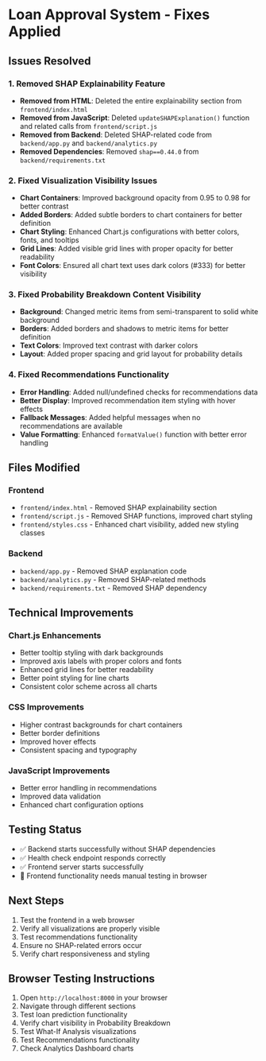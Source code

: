 # Loan Approval System - Fixes Applied

## Issues Resolved

### 1. Removed SHAP Explainability Feature
- **Removed from HTML**: Deleted the entire explainability section from `frontend/index.html`
- **Removed from JavaScript**: Deleted `updateSHAPExplanation()` function and related calls from `frontend/script.js`
- **Removed from Backend**: Deleted SHAP-related code from `backend/app.py` and `backend/analytics.py`
- **Removed Dependencies**: Removed `shap==0.44.0` from `backend/requirements.txt`

### 2. Fixed Visualization Visibility Issues
- **Chart Containers**: Improved background opacity from 0.95 to 0.98 for better contrast
- **Added Borders**: Added subtle borders to chart containers for better definition
- **Chart Styling**: Enhanced Chart.js configurations with better colors, fonts, and tooltips
- **Grid Lines**: Added visible grid lines with proper opacity for better readability
- **Font Colors**: Ensured all chart text uses dark colors (#333) for better visibility

### 3. Fixed Probability Breakdown Content Visibility
- **Background**: Changed metric items from semi-transparent to solid white background
- **Borders**: Added borders and shadows to metric items for better definition
- **Text Colors**: Improved text contrast with darker colors
- **Layout**: Added proper spacing and grid layout for probability details

### 4. Fixed Recommendations Functionality
- **Error Handling**: Added null/undefined checks for recommendations data
- **Better Display**: Improved recommendation item styling with hover effects
- **Fallback Messages**: Added helpful messages when no recommendations are available
- **Value Formatting**: Enhanced `formatValue()` function with better error handling

## Files Modified

### Frontend
- `frontend/index.html` - Removed SHAP explainability section
- `frontend/script.js` - Removed SHAP functions, improved chart styling
- `frontend/styles.css` - Enhanced chart visibility, added new styling classes

### Backend
- `backend/app.py` - Removed SHAP explanation code
- `backend/analytics.py` - Removed SHAP-related methods
- `backend/requirements.txt` - Removed SHAP dependency

## Technical Improvements

### Chart.js Enhancements
- Better tooltip styling with dark backgrounds
- Improved axis labels with proper colors and fonts
- Enhanced grid lines for better readability
- Better point styling for line charts
- Consistent color scheme across all charts

### CSS Improvements
- Higher contrast backgrounds for chart containers
- Better border definitions
- Improved hover effects
- Consistent spacing and typography

### JavaScript Improvements
- Better error handling in recommendations
- Improved data validation
- Enhanced chart configuration options

## Testing Status
- ✅ Backend starts successfully without SHAP dependencies
- ✅ Health check endpoint responds correctly
- ✅ Frontend server starts successfully
- 🔄 Frontend functionality needs manual testing in browser

## Next Steps
1. Test the frontend in a web browser
2. Verify all visualizations are properly visible
3. Test recommendations functionality
4. Ensure no SHAP-related errors occur
5. Verify chart responsiveness and styling

## Browser Testing Instructions
1. Open `http://localhost:8000` in your browser
2. Navigate through different sections
3. Test loan prediction functionality
4. Verify chart visibility in Probability Breakdown
5. Test What-If Analysis visualizations
6. Test Recommendations functionality
7. Check Analytics Dashboard charts
